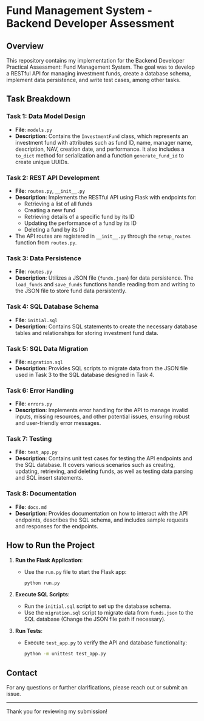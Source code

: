 # Fund Management System - Backend Developer Assessment

## Overview
This repository contains my implementation for the Backend Developer Practical Assessment: Fund Management System. The goal was to develop a RESTful API for managing investment funds, create a database schema, implement data persistence, and write test cases, among other tasks.

## Task Breakdown

### Task 1: Data Model Design
- **File**: `models.py`
- **Description**: Contains the `InvestmentFund` class, which represents an investment fund with attributes such as fund ID, name, manager name, description, NAV, creation date, and performance. It also includes a `to_dict` method for serialization and a function `generate_fund_id` to create unique UUIDs.

### Task 2: REST API Development
- **File**: `routes.py`, `__init__.py`
- **Description**: Implements the RESTful API using Flask with endpoints for:
  - Retrieving a list of all funds
  - Creating a new fund
  - Retrieving details of a specific fund by its ID
  - Updating the performance of a fund by its ID
  - Deleting a fund by its ID
- The API routes are registered in `__init__.py` through the `setup_routes` function from `routes.py`.

### Task 3: Data Persistence
- **File**: `routes.py`
- **Description**: Utilizes a JSON file (`funds.json`) for data persistence. The `load_funds` and `save_funds` functions handle reading from and writing to the JSON file to store fund data persistently.

### Task 4: SQL Database Schema
- **File**: `initial.sql`
- **Description**: Contains SQL statements to create the necessary database tables and relationships for storing investment fund data.

### Task 5: SQL Data Migration
- **File**: `migration.sql`
- **Description**: Provides SQL scripts to migrate data from the JSON file used in Task 3 to the SQL database designed in Task 4.

### Task 6: Error Handling
- **File**: `errors.py`
- **Description**: Implements error handling for the API to manage invalid inputs, missing resources, and other potential issues, ensuring robust and user-friendly error messages.

### Task 7: Testing
- **File**: `test_app.py`
- **Description**: Contains unit test cases for testing the API endpoints and the SQL database. It covers various scenarios such as creating, updating, retrieving, and deleting funds, as well as testing data parsing and SQL insert statements.

### Task 8: Documentation
- **File**: `docs.md`
- **Description**: Provides documentation on how to interact with the API endpoints, describes the SQL schema, and includes sample requests and responses for the endpoints.

## How to Run the Project
1. **Run the Flask Application**:
   - Use the `run.py` file to start the Flask app:
     ```bash
     python run.py
     ```

2. **Execute SQL Scripts**:
   - Run the `initial.sql` script to set up the database schema.
   - Use the `migration.sql` script to migrate data from `funds.json` to the SQL database (Change the JSON file path if necessary).

3. **Run Tests**:
   - Execute `test_app.py` to verify the API and database functionality:
     ```bash
     python -m unittest test_app.py
     ```

## Contact
For any questions or further clarifications, please reach out or submit an issue.

---

Thank you for reviewing my submission!
